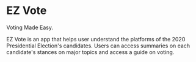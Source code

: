 # EZ Vote
Voting Made Easy.

EZ Vote is an app that helps user understand the platforms of the 2020 Presidential Election's candidates. Users can access summaries on each candidate's stances on major topics and access a guide on voting.
